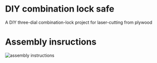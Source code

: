 # DIY combination lock safe

A DIY three-dial combination-lock project for laser-cutting from plywood

# Assembly insructions

<img src="https://raw.githubusercontent.com/my-DIY-projects/DIY_wooden_case/master/assembly_instructions.png" 
alt="assembly instructions">

